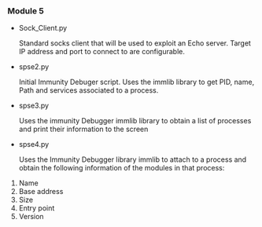 ### Module 5

* Sock_Client.py

  Standard socks client that will be used to exploit an Echo server.
Target IP address and port to connect to are configurable.

* spse2.py

  Initial Immunity Debuger script. Uses the immlib library to get PID, name, Path
and services associated to a process.

* spse3.py

  Uses the immunity Debugger immlib library to obtain a list of processes and
print their information to the screen

* spse4.py

  Uses the Immunity Debugger library immlib to attach to a process and obtain
the following information of the modules in that process:
 1. Name
 2. Base address
 3. Size
 4. Entry point
 5. Version

